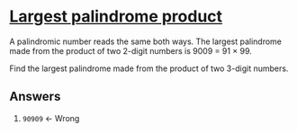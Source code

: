# [Largest palindrome product](https://projecteuler.net/problem=4) 

A palindromic number reads the same both ways. The largest palindrome made from the product of two 2-digit numbers is 9009 = 91 × 99.

Find the largest palindrome made from the product of two 3-digit numbers.

## Answers 

1. `90909` &larr; Wrong
